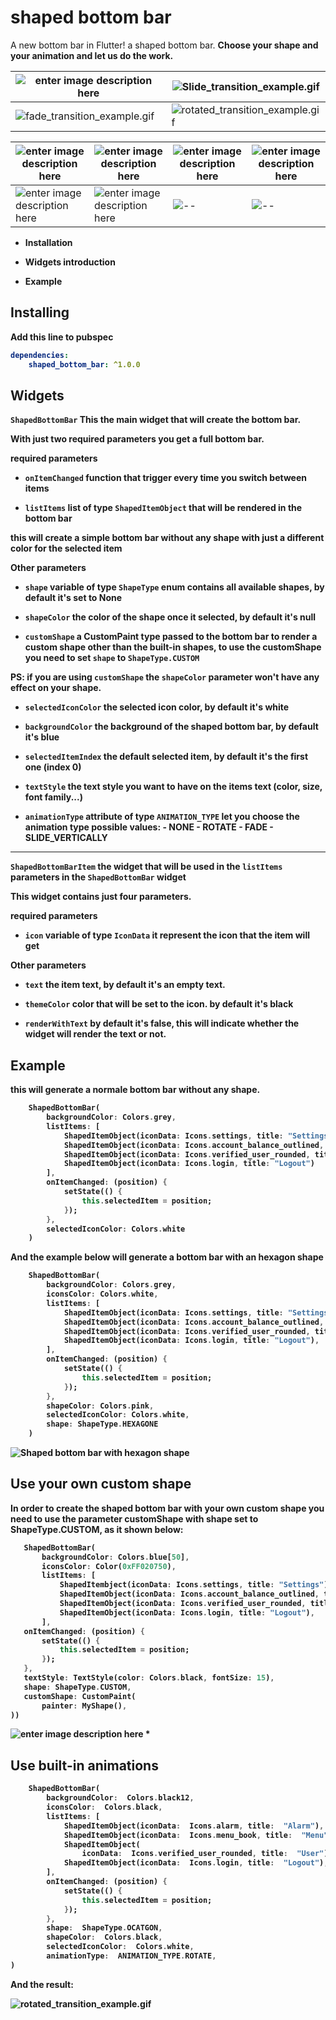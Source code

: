 
  

#  shaped bottom bar

  

 
A new bottom bar in Flutter! a shaped bottom bar.
<b>Choose your shape and your animation and let us do the work.<b>

  
| ![enter image description here](https://github.com/koukibadr/Shaped-Bottom-Bar/blob/main/example/shaped_bottom_bar_hexagon.gif?raw=true) | ![Slide_transition_example.gif](https://github.com/koukibadr/Shaped-Bottom-Bar/blob/main/example/Slide_transition_example.gif?raw=true) |
|--|--|
| ![fade_transition_example.gif](https://github.com/koukibadr/Shaped-Bottom-Bar/blob/main/example/fade_transition_example.gif?raw=true) | ![rotated_transition_example.gif](https://github.com/koukibadr/Shaped-Bottom-Bar/blob/main/example/rotated_transition_example.gif?raw=true) |

  
  
| ![enter image description here](https://github.com/koukibadr/Shaped-Bottom-Bar/blob/main/circle_shape_example.png?raw=true) | ![enter image description here](https://github.com/koukibadr/Shaped-Bottom-Bar/blob/main/diamond_shape_example.png?raw=true) | ![enter image description here](https://github.com/koukibadr/Shaped-Bottom-Bar/blob/main/pentagon_shape_example.png?raw=true) | ![enter image description here](https://github.com/koukibadr/Shaped-Bottom-Bar/blob/main/hexagon_shape_example.png?raw=true) |
|--|--|--|--|
| ![enter image description here](https://github.com/koukibadr/Shaped-Bottom-Bar/blob/main/rhombus_shape_example.png?raw=true) | ![enter image description here](https://github.com/koukibadr/Shaped-Bottom-Bar/blob/main/square_shape_example.png?raw=true) | ![--](https://github.com/koukibadr/Shaped-Bottom-Bar/blob/main/star_shape_example.png?raw=true) | ![--](https://github.com/koukibadr/Shaped-Bottom-Bar/blob/main/triangle_shape_example.png?raw=true) |
 

  
  
  
  

- Installation

- Widgets introduction

- Example

  

##  Installing

  

Add this line to pubspec

```yaml
dependencies:
	shaped_bottom_bar: ^1.0.0
```


  
  

##  Widgets

  

`ShapedBottomBar` This the main widget that will create the bottom bar.

With just two required parameters you get a full bottom bar.

  

**required parameters**

-  `onItemChanged` function that trigger every time you switch between items

-  `listItems` list of type `ShapedItemObject` that will be rendered in the bottom bar

this will create a simple bottom bar without any shape with just a different color for the selected item

  

**Other parameters**

  

-  `shape` variable of type `ShapeType` enum contains all available shapes, by default it's set to None

-  `shapeColor` the color of the shape once it selected, by default it's null

-  `customShape` a CustomPaint type passed to the bottom bar to render a custom shape other than the built-in shapes, **to use the customShape you need to set `shape` to `ShapeType.CUSTOM`**

PS: if you are using `customShape` the `shapeColor` parameter won't have any effect on your shape.

-  `selectedIconColor` the selected icon color, by default it's white

-  `backgroundColor` the background of the shaped bottom bar, by default it's blue

-  `selectedItemIndex` the default selected item, by default it's the first one (index 0)

-  `textStyle` the text style you want to have on the items text (color, size, font family...)

-  `animationType` attribute of type `ANIMATION_TYPE` let you choose the animation type possible values: 
		- NONE
		- ROTATE
		- FADE
		- SLIDE_VERTICALLY

<hr>

  

`ShapedBottomBarItem` the widget that will be used in the `listItems` parameters in the `ShapedBottomBar` widget

This widget contains just four parameters.

  

**required parameters**

  

-  `icon` variable of type `IconData` it represent the icon that the item will get

**Other parameters**

-  `text` the item text, by default it's an empty text.

-  `themeColor` color that will be set to the icon. by default it's black

-  `renderWithText` by default it's false, this will indicate whether the widget will render the text or not.

  
  

##  Example

this will generate a normale bottom bar without any shape.

  
  
```dart
	ShapedBottomBar(
		backgroundColor: Colors.grey,
		listItems: [
			ShapedItemObject(iconData: Icons.settings, title: "Settings"),
			ShapedItemObject(iconData: Icons.account_balance_outlined, title: "Account"),
			ShapedItemObject(iconData: Icons.verified_user_rounded, title: "User"),
			ShapedItemObject(iconData: Icons.login, title: "Logout")
		],
		onItemChanged: (position) {
			setState(() {
				this.selectedItem = position;
			});
		},
		selectedIconColor: Colors.white
	)

```  

And the example below will generate a bottom bar with an hexagon shape

```dart
	ShapedBottomBar(
		backgroundColor: Colors.grey,
		iconsColor: Colors.white,
		listItems: [
			ShapedItemObject(iconData: Icons.settings, title: "Settings"),
			ShapedItemObject(iconData: Icons.account_balance_outlined, title: "Account"),
			ShapedItemObject(iconData: Icons.verified_user_rounded, title: "User"),
			ShapedItemObject(iconData: Icons.login, title: "Logout"),
		],
		onItemChanged: (position) {
			setState(() {
				this.selectedItem = position;
			});
		},
		shapeColor: Colors.pink,
		selectedIconColor: Colors.white,
		shape: ShapeType.HEXAGONE
	)

```

  
  

![Shaped bottom bar with hexagon shape](https://github.com/koukibadr/Shaped-Bottom-Bar/blob/main/example/hexagon_shape_bottom_bar.png?raw=true)

  
  

##  Use your own custom shape

In order to create the shaped bottom bar with your own custom shape you need to use the parameter customShape with shape set to ShapeType.CUSTOM, as it shown below:

 ```dart
	ShapedBottomBar(
		backgroundColor: Colors.blue[50],
		iconsColor: Color(0xFF020750),
		listItems: [
			ShapedItembject(iconData: Icons.settings, title: "Settings"),
			ShapedItemObject(iconData: Icons.account_balance_outlined, title: "Account"),
			ShapedItemObject(iconData: Icons.verified_user_rounded, title: "User"),
			ShapedItemObject(iconData: Icons.login, title: "Logout"),
		],
	onItemChanged: (position) {
		setState(() {
			this.selectedItem = position;
		});
	},
	textStyle: TextStyle(color: Colors.black, fontSize: 15),
	shape: ShapeType.CUSTOM,
	customShape: CustomPaint(
		painter: MyShape(),
))
 ```

  

![enter image description here](https://github.com/koukibadr/Shaped-Bottom-Bar/blob/main/custom_shape_example.png?raw=true)
*

##  Use built-in animations
```dart
	ShapedBottomBar(
		backgroundColor:  Colors.black12,
		iconsColor:  Colors.black,
		listItems: [
			ShapedItemObject(iconData:  Icons.alarm, title:  "Alarm"),
			ShapedItemObject(iconData:  Icons.menu_book, title:  "Menu"),
			ShapedItemObject(
				iconData:  Icons.verified_user_rounded, title:  "User"),
			ShapedItemObject(iconData:  Icons.login, title:  "Logout"),
		],
		onItemChanged: (position) {
			setState(() {
				this.selectedItem = position;
			});
		},
		shape:  ShapeType.OCATGON,
		shapeColor:  Colors.black,
		selectedIconColor:  Colors.white,
		animationType:  ANIMATION_TYPE.ROTATE,
)
```
And the result:

![rotated_transition_example.gif](https://github.com/koukibadr/Shaped-Bottom-Bar/blob/main/example/rotated_transition_example.gif?raw=true)